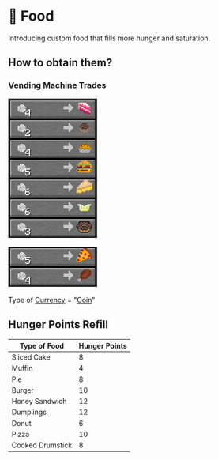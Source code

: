 # 🍞 Food

Introducing custom food that fills more hunger and saturation.

## How to obtain them?

### [Vending Machine](food.md#undefined) Trades

![](<../../.gitbook/assets/image (56).png>)

![](<../../.gitbook/assets/image (47).png>)

Type of [Currency](../../cubimod-survival/currencies/) = "[Coin](../../cubimod-survival/currencies/coin.md)"

## Hunger Points Refill

| Type of Food     | Hunger Points |
| ---------------- | ------------- |
| Sliced Cake      | 8             |
| Muffin           | 4             |
| Pie              | 8             |
| Burger           | 10            |
| Honey Sandwich   | 12            |
| Dumplings        | 12            |
| Donut            | 6             |
| Pizza            | 10            |
| Cooked Drumstick | 8             |

